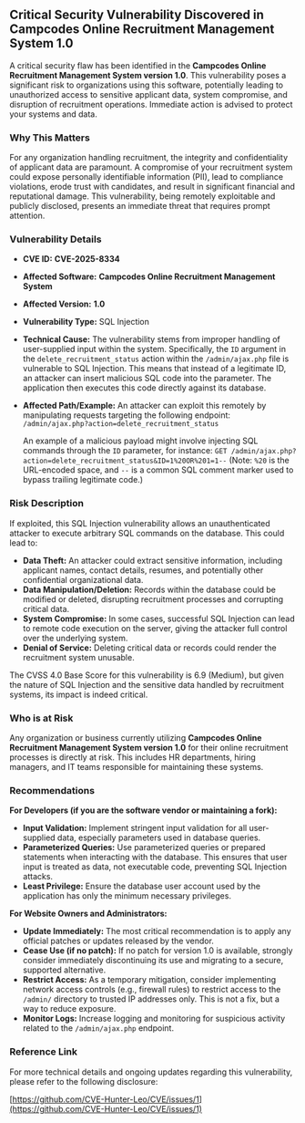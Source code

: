 ## Critical Security Vulnerability Discovered in Campcodes Online Recruitment Management System 1.0

A critical security flaw has been identified in the **Campcodes Online Recruitment Management System version 1.0**. This vulnerability poses a significant risk to organizations using this software, potentially leading to unauthorized access to sensitive applicant data, system compromise, and disruption of recruitment operations. Immediate action is advised to protect your systems and data.

### Why This Matters

For any organization handling recruitment, the integrity and confidentiality of applicant data are paramount. A compromise of your recruitment system could expose personally identifiable information (PII), lead to compliance violations, erode trust with candidates, and result in significant financial and reputational damage. This vulnerability, being remotely exploitable and publicly disclosed, presents an immediate threat that requires prompt attention.

### Vulnerability Details

*   **CVE ID:** **CVE-2025-8334**
*   **Affected Software:** **Campcodes Online Recruitment Management System**
*   **Affected Version:** **1.0**
*   **Vulnerability Type:** SQL Injection
*   **Technical Cause:** The vulnerability stems from improper handling of user-supplied input within the system. Specifically, the `ID` argument in the `delete_recruitment_status` action within the `/admin/ajax.php` file is vulnerable to SQL Injection. This means that instead of a legitimate ID, an attacker can insert malicious SQL code into the parameter. The application then executes this code directly against its database.
*   **Affected Path/Example:** An attacker can exploit this remotely by manipulating requests targeting the following endpoint:
    `/admin/ajax.php?action=delete_recruitment_status`

    An example of a malicious payload might involve injecting SQL commands through the `ID` parameter, for instance:
    `GET /admin/ajax.php?action=delete_recruitment_status&ID=1%20OR%201=1--`
    (Note: `%20` is the URL-encoded space, and `--` is a common SQL comment marker used to bypass trailing legitimate code.)

### Risk Description

If exploited, this SQL Injection vulnerability allows an unauthenticated attacker to execute arbitrary SQL commands on the database. This could lead to:

*   **Data Theft:** An attacker could extract sensitive information, including applicant names, contact details, resumes, and potentially other confidential organizational data.
*   **Data Manipulation/Deletion:** Records within the database could be modified or deleted, disrupting recruitment processes and corrupting critical data.
*   **System Compromise:** In some cases, successful SQL Injection can lead to remote code execution on the server, giving the attacker full control over the underlying system.
*   **Denial of Service:** Deleting critical data or records could render the recruitment system unusable.

The CVSS 4.0 Base Score for this vulnerability is 6.9 (Medium), but given the nature of SQL Injection and the sensitive data handled by recruitment systems, its impact is indeed critical.

### Who is at Risk

Any organization or business currently utilizing **Campcodes Online Recruitment Management System version 1.0** for their online recruitment processes is directly at risk. This includes HR departments, hiring managers, and IT teams responsible for maintaining these systems.

### Recommendations

**For Developers (if you are the software vendor or maintaining a fork):**

*   **Input Validation:** Implement stringent input validation for all user-supplied data, especially parameters used in database queries.
*   **Parameterized Queries:** Use parameterized queries or prepared statements when interacting with the database. This ensures that user input is treated as data, not executable code, preventing SQL Injection attacks.
*   **Least Privilege:** Ensure the database user account used by the application has only the minimum necessary privileges.

**For Website Owners and Administrators:**

*   **Update Immediately:** The most critical recommendation is to apply any official patches or updates released by the vendor.
*   **Cease Use (if no patch):** If no patch for version 1.0 is available, strongly consider immediately discontinuing its use and migrating to a secure, supported alternative.
*   **Restrict Access:** As a temporary mitigation, consider implementing network access controls (e.g., firewall rules) to restrict access to the `/admin/` directory to trusted IP addresses only. This is not a fix, but a way to reduce exposure.
*   **Monitor Logs:** Increase logging and monitoring for suspicious activity related to the `/admin/ajax.php` endpoint.

### Reference Link

For more technical details and ongoing updates regarding this vulnerability, please refer to the following disclosure:

[https://github.com/CVE-Hunter-Leo/CVE/issues/1](https://github.com/CVE-Hunter-Leo/CVE/issues/1)